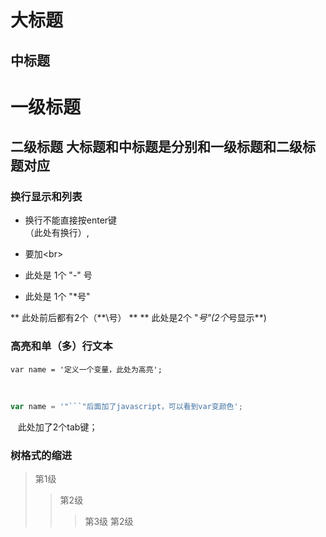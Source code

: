 大标题
====
中标题
---

# 一级标题
## 二级标题 大标题和中标题是分别和一级标题和二级标题对应


### 换行显示和列表
- 换行不能直接按enter键<br>（此处有换行）,
- 要加\<br>

- 此处是 1个 "-" 号
* 此处是 1个 "*号"     

** 此处前后都有2个（\**\号） **
** 此处是2个 "*号"(2个*号显示**)



### 高亮和单（多）行文本
```
var name = '定义一个变量，此处为高亮';
```
<br>

```javascript
var name = '"```"后面加了javascript，可以看到var变颜色';
```


    此处加了2个tab键；
    
### 树格式的缩进
> 第1级
>> 第2级
>>> 第3级
>> 第2级






